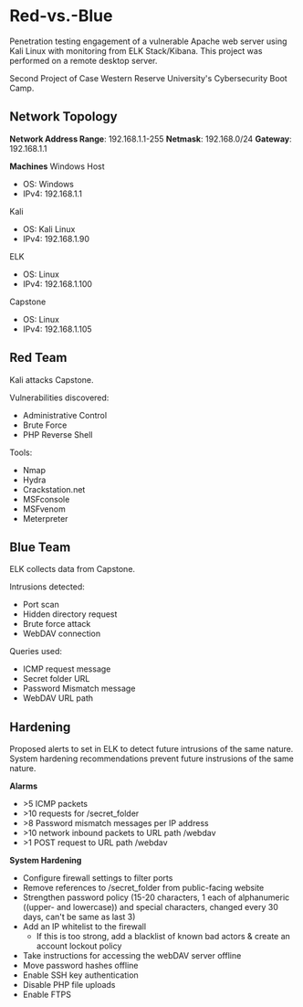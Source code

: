 # Red-vs.-Blue
Penetration testing engagement of a vulnerable Apache web server using Kali Linux with monitoring from ELK Stack/Kibana. This project was performed on a remote desktop server. 

Second Project of Case Western Reserve University's Cybersecurity Boot Camp. 

## Network Topology
**Network Address Range**: 192.168.1.1-255
**Netmask**: 192.168.0/24
**Gateway**: 192.168.1.1

**Machines**
Windows Host
  - OS: Windows
  - IPv4:  192.168.1.1
   
Kali
  - OS: Kali Linux
  - IPv4: 192.168.1.90
  
ELK
  - OS: Linux
  - IPv4: 192.168.1.100
  
Capstone
  - OS: Linux
  - IPv4: 192.168.1.105
  
## Red Team
Kali attacks Capstone. 

Vulnerabilities discovered:
  - Administrative Control
  - Brute Force
  - PHP Reverse Shell

Tools:
  - Nmap
  - Hydra
  - Crackstation.net
  - MSFconsole
  - MSFvenom
  - Meterpreter

## Blue Team 
ELK collects data from Capstone. 

Intrusions detected:
  - Port scan
  - Hidden directory request
  - Brute force attack
  - WebDAV connection
  
Queries used:
  - ICMP request message
  - Secret folder URL
  - Password Mismatch message
  - WebDAV URL path

## Hardening
Proposed alerts to set in ELK to detect future intrusions of the same nature. 
System hardening recommendations prevent future instrusions of the same nature. 

**Alarms**
  - \>5 ICMP packets
  - \>10 requests for /secret_folder
  - \>8 Password mismatch messages per IP address
  - \>10 network inbound packets to URL path /webdav
  - \>1 POST request to URL path /webdav
  
**System Hardening**
  - Configure firewall settings to filter ports
  - Remove references to /secret_folder from public-facing website
  - Strengthen password policy (15-20 characters, 1 each of alphanumeric ((upper- and lowercase)) and special characters, changed every 30 days, can't be same as last 3)
  - Add an IP whitelist to the firewall
      - If this is too strong, add a blacklist of known bad actors & create an account lockout policy
  - Take instructions for accessing the webDAV server offline
  - Move password hashes offline
  - Enable SSH key authentication
  - Disable PHP file uploads
  - Enable FTPS
  
